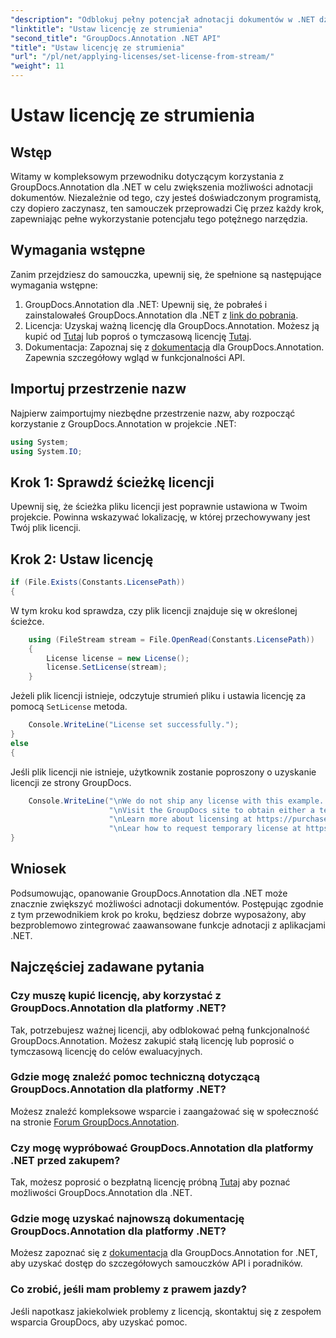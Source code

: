 ```yaml
---
"description": "Odblokuj pełny potencjał adnotacji dokumentów w .NET dzięki GroupDocs.Annotation. Postępuj zgodnie z naszym przewodnikiem krok po kroku, aby uzyskać bezproblemową integrację."
"linktitle": "Ustaw licencję ze strumienia"
"second_title": "GroupDocs.Annotation .NET API"
"title": "Ustaw licencję ze strumienia"
"url": "/pl/net/applying-licenses/set-license-from-stream/"
"weight": 11
---
```


# Ustaw licencję ze strumienia

## Wstęp
Witamy w kompleksowym przewodniku dotyczącym korzystania z GroupDocs.Annotation dla .NET w celu zwiększenia możliwości adnotacji dokumentów. Niezależnie od tego, czy jesteś doświadczonym programistą, czy dopiero zaczynasz, ten samouczek przeprowadzi Cię przez każdy krok, zapewniając pełne wykorzystanie potencjału tego potężnego narzędzia.
## Wymagania wstępne
Zanim przejdziesz do samouczka, upewnij się, że spełnione są następujące wymagania wstępne:
1. GroupDocs.Annotation dla .NET: Upewnij się, że pobrałeś i zainstalowałeś GroupDocs.Annotation dla .NET z [link do pobrania](https://releases.groupdocs.com/annotation/net/).
2. Licencja: Uzyskaj ważną licencję dla GroupDocs.Annotation. Możesz ją kupić od [Tutaj](https://purchase.groupdocs.com/buy) lub poproś o tymczasową licencję [Tutaj](https://purchase.groupdocs.com/temporary-license/).
3. Dokumentacja: Zapoznaj się z [dokumentacja](https://tutorials.groupdocs.com/annotation/net/) dla GroupDocs.Annotation. Zapewnia szczegółowy wgląd w funkcjonalności API.

## Importuj przestrzenie nazw
Najpierw zaimportujmy niezbędne przestrzenie nazw, aby rozpocząć korzystanie z GroupDocs.Annotation w projekcie .NET:
```csharp
using System;
using System.IO;
```

## Krok 1: Sprawdź ścieżkę licencji
Upewnij się, że ścieżka pliku licencji jest poprawnie ustawiona w Twoim projekcie. Powinna wskazywać lokalizację, w której przechowywany jest Twój plik licencji.
## Krok 2: Ustaw licencję
```csharp
if (File.Exists(Constants.LicensePath))
{
```
W tym kroku kod sprawdza, czy plik licencji znajduje się w określonej ścieżce.
```csharp
    using (FileStream stream = File.OpenRead(Constants.LicensePath))
    {
        License license = new License();
        license.SetLicense(stream);
    }
```
Jeżeli plik licencji istnieje, odczytuje strumień pliku i ustawia licencję za pomocą `SetLicense` metoda.
```csharp
    Console.WriteLine("License set successfully.");
}
else
{
```
Jeśli plik licencji nie istnieje, użytkownik zostanie poproszony o uzyskanie licencji ze strony GroupDocs.
```csharp
    Console.WriteLine("\nWe do not ship any license with this example. " +
                      "\nVisit the GroupDocs site to obtain either a temporary or permanent license. " +
                      "\nLearn more about licensing at https://purchase.groupdocs.com/faqs/licensing. " +
                      "\nLear how to request temporary license at https://purchase.groupdocs.com/temporary-license.");
}
```

## Wniosek
Podsumowując, opanowanie GroupDocs.Annotation dla .NET może znacznie zwiększyć możliwości adnotacji dokumentów. Postępując zgodnie z tym przewodnikiem krok po kroku, będziesz dobrze wyposażony, aby bezproblemowo zintegrować zaawansowane funkcje adnotacji z aplikacjami .NET.
## Najczęściej zadawane pytania
### Czy muszę kupić licencję, aby korzystać z GroupDocs.Annotation dla platformy .NET?
Tak, potrzebujesz ważnej licencji, aby odblokować pełną funkcjonalność GroupDocs.Annotation. Możesz zakupić stałą licencję lub poprosić o tymczasową licencję do celów ewaluacyjnych.
### Gdzie mogę znaleźć pomoc techniczną dotyczącą GroupDocs.Annotation dla platformy .NET?
Możesz znaleźć kompleksowe wsparcie i zaangażować się w społeczność na stronie [Forum GroupDocs.Annotation](https://forum.groupdocs.com/c/annotation/10).
### Czy mogę wypróbować GroupDocs.Annotation dla platformy .NET przed zakupem?
Tak, możesz poprosić o bezpłatną licencję próbną [Tutaj](https://releases.groupdocs.com/) aby poznać możliwości GroupDocs.Annotation dla .NET.
### Gdzie mogę uzyskać najnowszą dokumentację GroupDocs.Annotation dla platformy .NET?
Możesz zapoznać się z [dokumentacja](https://tutorials.groupdocs.com/annotation/net/) dla GroupDocs.Annotation for .NET, aby uzyskać dostęp do szczegółowych samouczków API i poradników.
### Co zrobić, jeśli mam problemy z prawem jazdy?
Jeśli napotkasz jakiekolwiek problemy z licencją, skontaktuj się z zespołem wsparcia GroupDocs, aby uzyskać pomoc.